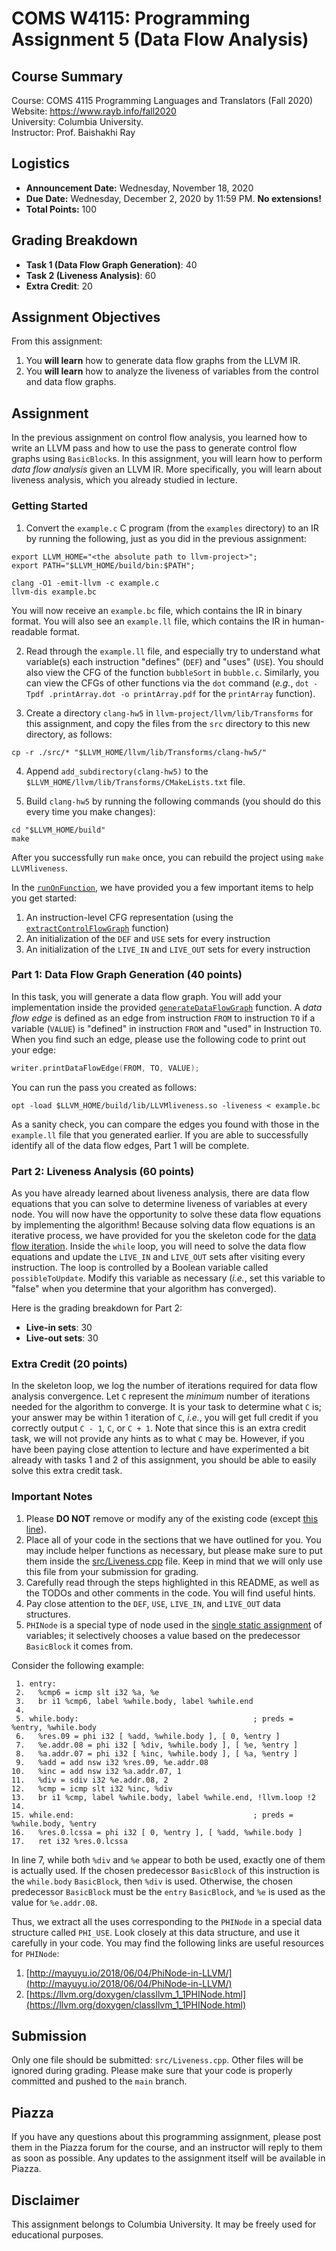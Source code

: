 # COMS W4115: Programming Assignment 5 (Data Flow Analysis)

## Course Summary

Course: COMS 4115 Programming Languages and Translators (Fall 2020)  
Website: https://www.rayb.info/fall2020  
University: Columbia University.  
Instructor: Prof. Baishakhi Ray


## Logistics
* **Announcement Date:** Wednesday, November 18, 2020
* **Due Date:** Wednesday, December 2, 2020 by 11:59 PM. **No extensions!**
* **Total Points:** 100

## Grading Breakdown
* **Task 1 (Data Flow Graph Generation)**: 40
* **Task 2 (Liveness Analysis)**: 60
* **Extra Credit**: 20

## Assignment Objectives

From this assignment:

1. You **will learn** how to generate data flow graphs from the LLVM IR.
2. You **will learn** how to analyze the liveness of variables from the control and data flow graphs.

## Assignment

In the previous assignment on control flow analysis, you learned how to write an LLVM pass and how to use the pass to generate control flow graphs using `BasicBlock`s. In this assignment, you will learn how to perform *data flow analysis* given an LLVM IR. More specifically, you will learn about liveness analysis, which you already studied in lecture.


### Getting Started

1. Convert the `example.c` C program (from the `examples` directory) to an IR by running the following, just as you did in the previous assignment:
```
export LLVM_HOME="<the absolute path to llvm-project>";
export PATH="$LLVM_HOME/build/bin:$PATH";

clang -O1 -emit-llvm -c example.c
llvm-dis example.bc
```
You will now receive an `example.bc` file, which contains the IR in binary format. You will also see an `example.ll` file, which contains the IR in human-readable format.

2. Read through the `example.ll` file, and especially try to understand what variable(s) each instruction "defines" (`DEF`) and "uses" (`USE`). You should also view the CFG of the function `bubbleSort` in `bubble.c`. Similarly, you can view the CFGs of other functions via the `dot` command (*e.g.*, `dot -Tpdf .printArray.dot -o printArray.pdf` for the `printArray` function).

3. Create a directory `clang-hw5` in `llvm-project/llvm/lib/Transforms` for this assignment, and copy the files from the `src` directory to this new directory, as follows:

```
cp -r ./src/* "$LLVM_HOME/llvm/lib/Transforms/clang-hw5/"
```

4. Append `add_subdirectory(clang-hw5)` to the `$LLVM_HOME/llvm/lib/Transforms/CMakeLists.txt` file.

5. Build `clang-hw5` by running the following commands (you should do this every time you make changes):

```
cd "$LLVM_HOME/build"
make
```

After you successfully run `make` once, you can rebuild the project using `make LLVMliveness`.

In the [`runOnFunction`](src/Liveness.cpp#L156), we have provided you a few important items to help you get started:
1. An instruction-level CFG representation (using the [`extractControlFlowGraph`](src/Liveness.cpp#L43) function)
2. An initialization of the `DEF` and `USE` sets for every instruction
3. An initialization of the `LIVE_IN` and `LIVE_OUT` sets for every instruction


### Part 1: Data Flow Graph Generation (40 points)
In this task, you will generate a data flow graph. You will add your implementation inside the provided [`generateDataFlowGraph`](src/Liveness.cpp#L147) function. A *data flow edge* is defined as an edge from instruction `FROM` to instruction `TO` if a variable (`VALUE`) is "defined" in instruction `FROM` and "used" in Instruction `TO`. When you find such an edge, please use the following code to print out your edge:

```C
writer.printDataFlowEdge(FROM, TO, VALUE);
```

You can run the pass you created as follows:

```
opt -load $LLVM_HOME/build/lib/LLVMliveness.so -liveness < example.bc
```

As a sanity check, you can compare the edges you found with those in the `example.ll` file that you generated earlier. If you are able to successfully identify all of the data flow edges, Part 1 will be complete.

### Part 2: Liveness Analysis (60 points)

As you have already learned about liveness analysis, there are data flow equations that you can solve to determine liveness of variables at every node. You will now have the opportunity to solve these data flow equations by implementing the algorithm! Because solving data flow equations is an iterative process, we have provided for you the skeleton code for the [data flow iteration](src/Liveness.cpp#L196). Inside the `while` loop, you will need to solve the data flow equations and update the `LIVE_IN` and `LIVE_OUT` sets after visiting every instruction. The loop is controlled by a Boolean variable called `possibleToUpdate`. Modify this variable as necessary (*i.e.*, set this variable to "false" when you determine that your algorithm has converged).

Here is the grading breakdown for Part 2:
* **Live-in sets**: 30
* **Live-out sets**: 30

### Extra Credit (20 points)

In the skeleton loop, we log the number of iterations required for data flow analysis convergence. Let `C` represent the *minimum* number of iterations needed for the algorithm to converge. It is your task to determine what `C` is; your answer may be within 1 iteration of `C`, *i.e.*, you will get full credit if you correctly output `C - 1`, `C`, or `C + 1`. Note that since this is an extra credit task, we will not provide any hints as to what `C` may be. However, if you have been paying close attention to lecture and have experimented a bit already with tasks 1 and 2 of this assignment, you should be able to easily solve this extra credit task.

### Important Notes
1. Please **DO NOT** remove or modify any of the existing code (except [this line](src/Liveness.cpp#L210)).
2. Place all of your code in the sections that we have outlined for you. You may include helper functions as necessary, but please make sure to put them inside the [src/Liveness.cpp](src/Liveness.cpp) file. Keep in mind that we will only use this file from your submission for grading. 
3. Carefully read through the steps highlighted in this README, as well as the TODOs and other comments in the code. You will find useful hints.
4. Pay close attention to the `DEF`, `USE`, `LIVE_IN`, and `LIVE_OUT` data structures.
5. `PHINode` is a special type of node used in the [single static assignment](https://en.wikipedia.org/wiki/Static_single_assignment_form) of variables; it selectively chooses a value based on the predecessor `BasicBlock` it comes from.

Consider the following example:
```
 1. entry:
 2.   %cmp6 = icmp slt i32 %a, %e
 3.   br i1 %cmp6, label %while.body, label %while.end
 4. 
 5. while.body:                                       ; preds = %entry, %while.body
 6.   %res.09 = phi i32 [ %add, %while.body ], [ 0, %entry ]
 7.   %e.addr.08 = phi i32 [ %div, %while.body ], [ %e, %entry ]
 8.   %a.addr.07 = phi i32 [ %inc, %while.body ], [ %a, %entry ]
 9.   %add = add nsw i32 %res.09, %e.addr.08
10.   %inc = add nsw i32 %a.addr.07, 1
11.   %div = sdiv i32 %e.addr.08, 2
12.   %cmp = icmp slt i32 %inc, %div
13.   br i1 %cmp, label %while.body, label %while.end, !llvm.loop !2
14. 
15. while.end:                                        ; preds = %while.body, %entry
16.   %res.0.lcssa = phi i32 [ 0, %entry ], [ %add, %while.body ]
17.   ret i32 %res.0.lcssa
```  
In line 7, while both `%div` and `%e` appear to both be used, exactly one of them is actually used. If the chosen predecessor `BasicBlock` of this instruction is the `while.body` `BasicBlock`, then `%div` is used. Otherwise, the chosen predecessor `BasicBlock` must be the `entry` `BasicBlock`, and `%e` is used as the value for `%e.addr.08`.

Thus, we extract all the uses corresponding to the `PHINode` in a special data structure called `PHI_USE`. Look closely at this data structure, and use it carefully in your code. You may find the following links are useful resources for `PHINode`:

 1. [http://mayuyu.io/2018/06/04/PhiNode-in-LLVM/](http://mayuyu.io/2018/06/04/PhiNode-in-LLVM/)
 2. [https://llvm.org/doxygen/classllvm_1_1PHINode.html](https://llvm.org/doxygen/classllvm_1_1PHINode.html)

## Submission
Only one file should be submitted: `src/Liveness.cpp`. Other files will be ignored during grading. Please make sure that your code is properly committed and pushed to the `main` branch.

## Piazza
If you have any questions about this programming assignment, please post them in the Piazza forum for the course, and an instructor will reply to them as soon as possible. Any updates to the assignment itself will be available in Piazza.

## Disclaimer
This assignment belongs to Columbia University. It may be freely used for educational purposes.

